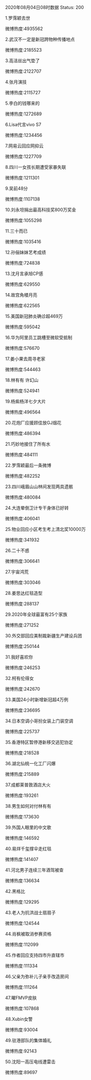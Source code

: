 2020年08月04日08时数据
Status: 200

1.罗霈颖去世

微博热度:4935562

2.武汉不一定是新冠跨物种传播地点

微博热度:2185523

3.高洁丝出气垫了

微博热度:2122707

4.张月演技

微博热度:2115727

5.李白的钱哪来的

微博热度:1272689

6.Lisa代言vivo S7

微博热度:1234456

7.网易云回应网抑云

微博热度:1227709

8.四川一女孩长期遭受家暴失联

微博热度:1211301

9.吴前48分

微博热度:1107138

10.刘永坦捐出最高科技奖800万奖金

微博热度:1055298

11.三十而已

微博热度:1035416

12.孙俪妹妹艺考成绩

微博热度:724838

13.沈月言承旭CP感

微博热度:629550

14.故宫角楼月亮

微博热度:622565

15.美国新冠肺炎确诊超469万

微博热度:595042

16.华为阿里员工跳槽至微软受抵制

微博热度:576670

17.姜小果去周寻老家

微博热度:544463

18.林有有 许幻山

微博热度:524941

19.杨紫杨洋七夕大片

微博热度:496564

20.花炮厂应援顾佳放GJ烟花

微博热度:486394

21.巧妙地接住了所有水

微博热度:484111

22.罗霈颖最后一条微博

微博热度:482252

23.四川峨眉山山林间发现两具遗骸

微博热度:480084

24.大连晕倒卫计专干身体已好转

微博热度:406041

25.物业回应小区考生考上清北奖10000万

微博热度:341932

26.二十不惑

微博热度:306641

27.宇宙鸿荒

微博热度:303046

28.姜思达红毯造型

微博热度:288137

29.2020年全球最富有25个家族

微博热度:271252

30.外交部回应美制裁新疆生产建设兵团

微博热度:250144

31.我好喜欢你

微博热度:246253

32.柯有伦得女

微博热度:242670

33.美国24小时新增新冠超4万例

微博热度:236695

34.日本空调小哥扮女装上门装空调

微博热度:225737

35.香港特区暂停港新移交逃犯协定

微博热度:218528

36.湖北仙桃一化工厂闪爆

微博热度:215889

37.成都莱普敦酒店大火

微博热度:193261

38.男生如何对付林有有

微博热度:173630

39.外国人眼里的中文歌

微博热度:146592

40.易烊千玺撑伞走红毯

微博热度:141407

41.河北男子连续三年酒驾被查

微博热度:136634

42.黑格比

微博热度:129295

43.老人为抗洪战士扇扇子

微博热度:124544

44.肖枫被取消参赛资格

微博热度:112099

45.作者回应支持四市升直辖市

微博热度:111334

46.父亲为弥补儿子亲手改造房间

微博热度:111264

47.曜FMVP皮肤

微博热度:107868

48.Xubin女警

微博热度:93004

49.驻港部队的集体婚礼

微博热度:92143

50.沈阳一高压电线遭雷击

微博热度:89697

